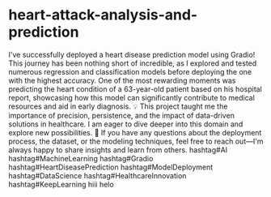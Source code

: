 # heart-attack-analysis-and-prediction
I've successfully deployed a heart disease prediction model using Gradio! This journey has been nothing short of incredible, as I explored and tested numerous regression and classification models before deploying the one with the highest accuracy.
One of the most rewarding moments was predicting the heart condition of a 63-year-old patient based on his hospital report, showcasing how this model can significantly contribute to medical resources and aid in early diagnosis.
💡 This project taught me the importance of precision, persistence, and the impact of data-driven solutions in healthcare. I am eager to dive deeper into this domain and explore new possibilities.
🚀 If you have any questions about the deployment process, the dataset, or the modeling techniques, feel free to reach out—I'm always happy to share insights and learn from others.
hashtag#AI hashtag#MachineLearning hashtag#Gradio hashtag#HeartDiseasePrediction hashtag#ModelDeployment hashtag#DataScience hashtag#HealthcareInnovation hashtag#KeepLearning
 hiii
helo
